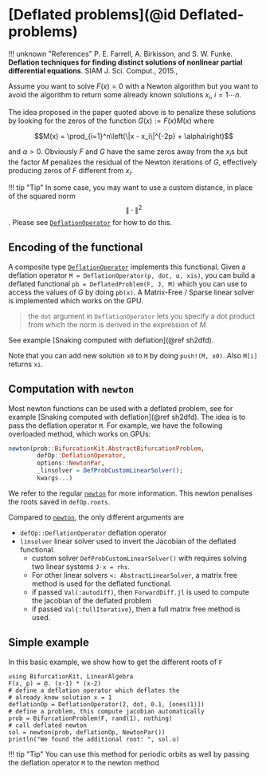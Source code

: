 # [Deflated problems](@id Deflated-problems)

!!! unknown "References"
    P. E. Farrell, A. Birkisson, and S. W. Funke. **Deflation techniques for finding distinct solutions of nonlinear partial differential equations**. SIAM J. Sci. Comput., 2015.,

Assume you want to solve $F(x)=0$ with a Newton algorithm but you want to avoid the algorithm to return some already known solutions $x_i,\ i=1\cdots n$.

The idea proposed in the paper quoted above is to penalize these solutions by looking for the zeros of the function $G(x):={F(x)}{M(x)}$ where

$$M(x) = \prod_{i=1}^n\left(\|x - x_i\|^{-2p} + \alpha\right)$$

and $\alpha>0$. Obviously $F$ and $G$ have the same zeros away from the $x_i$s but the factor $M$ penalizes the residual of the Newton iterations of $G$, effectively producing zeros of $F$ different from $x_i$.

!!! tip "Tip"
    In some case, you may want to use a custom distance, in place of the squared norm $$\|\cdot\|^2$$. Please see [`DeflationOperator`](@ref) for how to do this.

## Encoding of the functional

A composite type [`DeflationOperator`](@ref) implements this functional. Given a deflation operator `M = DeflationOperator(p, dot, α, xis)`, you can build a deflated functional `pb = DeflatedProblem(F, J, M)` which you can use to access the values of $G$ by doing `pb(x)`. A Matrix-Free / Sparse linear solver is implemented which works on the GPU.

> the `dot` argument in `DeflationOperator` lets you specify a dot product from which the norm is derived in the expression of $M$.

See example [Snaking computed with deflation](@ref sh2dfd).

Note that you can add new solution `x0` to `M` by doing `push!(M, x0)`. Also `M[i]` returns `xi`.

## Computation with `newton`

Most newton functions can be used with a deflated problem, see for example [Snaking computed with deflation](@ref sh2dfd). The idea is to pass the deflation operator `M`. For example, we have the following overloaded method, which works on GPUs:

```julia
newton(prob::BifurcationKit.AbstractBifurcationProblem,
		defOp::DeflationOperator,
		options::NewtonPar,
		_linsolver = DefProbCustomLinearSolver();
		kwargs...)
```

We refer to the regular [`newton`](@ref) for more information. This newton penalises the roots saved in `defOp.roots`. 

Compared to [`newton`](@ref), the only different arguments are

- `defOp::DeflationOperator` deflation operator
- `linsolver` linear solver used to invert the Jacobian of the deflated functional.
    - custom solver `DefProbCustomLinearSolver()` with requires solving two linear systems `J⋅x = rhs`.
    - For other linear solvers `<: AbstractLinearSolver`, a matrix free method is used for the deflated functional.
    - if passed `Val(:autodiff)`, then `ForwardDiff.jl` is used to compute the jacobian of the deflated problem
    - if passed `Val{:fullIterative}`, then a full matrix free method is used.


## Simple example

In this basic example, we show how to get the different roots of `F`

```@example DEFNEWTON
using BifurcationKit, LinearAlgebra
F(x, p) = @. (x-1) * (x-2)
# define a deflation operator which deflates the 
# already know solution x = 1
deflationOp = DeflationOperator(2, dot, 0.1, [ones(1)])
# define a problem, this compute jacobian automatically
prob = BifurcationProblem(F, rand(1), nothing)
# call deflated newton
sol = newton(prob, deflationOp, NewtonPar())
println("We found the additional root: ", sol.u)
```

!!! tip "Tip"
    You can use this method for periodic orbits as well by passing the deflation operator `M` to the newton method
